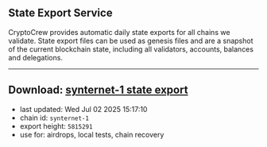 ## State Export Service
CryptoCrew provides automatic daily state exports for all chains we validate. State export files can be used as genesis files and are a snapshot of the current blockchain state, including all validators, accounts, balances and delegations.

---
**Download: [synternet-1 state export](https://dl-eu2.ccvalidators.com/SERVICE/synternet/synternet-1_export_5815291.json)**
---

- last updated: Wed Jul 02 2025 15:17:10
- chain id: `synternet-1`
- export height: `5815291`
- use for: airdrops, local tests, chain recovery
